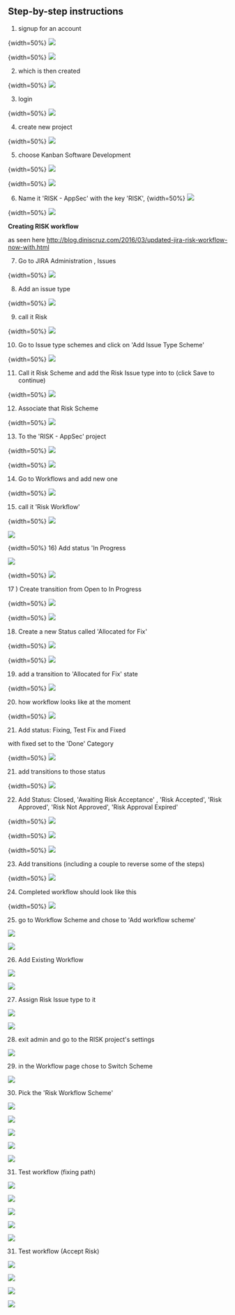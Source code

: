 ## Step-by-step instructions

1) signup for an account

{width=50%}
![](images/3f66f00c-3dc9-11e6-8020-adc9d1ff0dba.png)

{width=50%}
![](images/54a13770-3dc9-11e6-8204-8e589d858acc.png)

2) which is then created

{width=50%}
![](images/5e38eff8-3dc9-11e6-9220-3939d86c936c.png)

3) login

{width=50%}
![](images/381996b4-3dca-11e6-8ee7-c66e81868e8a.png)

4) create new project

{width=50%}
![](images/91abc63e-3dca-11e6-822e-6781143f7c51.png)

5) choose Kanban Software Development

{width=50%}
![](images/a6ba4366-3dca-11e6-814f-7f1d189701fa.png)

{width=50%}
![](images/ca80ff2e-3dca-11e6-9340-7dd576cfabb3.png)

6) Name it 'RISK - AppSec' with the key 'RISK',
{width=50%}
![](images/8a73cbea-3dcb-11e6-876f-b28e07bad7cb.png)

{width=50%}
![](images/5e6864ac-3dcb-11e6-9f6d-c9dbb19295ee.png)

**Creating RISK workflow**

as seen here http://blog.diniscruz.com/2016/03/updated-jira-risk-workflow-now-with.html

7) Go to JIRA Administration , Issues

{width=50%}
![](images/b55a56ee-3dcb-11e6-941d-c6f6b6ab9dc9.png)

8) Add an issue type

{width=50%}
![](images/f35b0678-3dcb-11e6-92c5-9e7d1cf78d16.png)

9) call it Risk

{width=50%}
![](images/10a5c61e-3dcc-11e6-88fc-d87a77f5ef0e.png)

10) Go to Issue type schemes and click on 'Add Issue Type Scheme'

{width=50%}
![](images/6377d62a-3dcc-11e6-99e5-5483017ee580.png)

11) Call it Risk Scheme and add the Risk Issue type into to (click Save to continue)

{width=50%}
![](images/a87773a2-3dcc-11e6-9c7d-1688d84b3ecf.png)

12) Associate that Risk Scheme

{width=50%}
![](images/e522266c-3dcc-11e6-9aca-0f74d539b78c.png)

13) To the 'RISK - AppSec' project

{width=50%}
![](images/ecf41f8a-3dcc-11e6-8531-93c371463acd.png)

{width=50%}
![](images/1ae147f6-3dcd-11e6-9ff0-47cfdcf069ce.png)

14) Go to Workflows and add new one

{width=50%}
![](images/7816a2ae-3dcd-11e6-9a29-3b6b0f7e5c0a.png)

15) call it 'Risk Workflow'

{width=50%}
![](images/8b7a21e0-3dcd-11e6-8dfe-d2dc54af6441.png)

![](images/a06fa9bc-3dcd-11e6-82e9-a42cb425f162.png)

{width=50%}
16) Add status 'In Progress

![](images/dd575028-3dcd-11e6-8b0a-c83b8966d5ea.png)

{width=50%}
![](images/fb52ee16-3dcd-11e6-850c-7dbe99753a4c.png)

17 ) Create transition from Open to In Progress

{width=50%}
![](images/5acfc2e2-3dce-11e6-88a5-f7dd104edea8.png)

{width=50%}
![](images/8d566ed2-3dce-11e6-80d1-f7526e43dd67.png)

18) Create a new Status called 'Allocated for Fix'

{width=50%}
![](images/b447ada8-3dce-11e6-887e-0ebb216149ce.png)

{width=50%}
![](images/cc65c53c-3dce-11e6-8b8e-8573d0746824.png)

19) add a transition to 'Allocated for Fix' state

{width=50%}
![](images/07e7f288-3dcf-11e6-82b2-96487b78e130.png)

20) how workflow looks like at the moment

{width=50%}
![](images/6a8619b0-3dcf-11e6-8e04-22a36ceea5b9.png)

21) Add status: Fixing, Test Fix and Fixed

with fixed set to the 'Done' Category

{width=50%}
![](images/9cfe0c30-3dd0-11e6-9b93-8df66d82e0c9.png)

21) add transitions to those status

{width=50%}
![](images/d7602a48-3dd0-11e6-990b-890168824ebd.png)

22) Add Status: Closed, 'Awaiting Risk Acceptance' , 'Risk Accepted', 'Risk Approved', 'Risk Not Approved', 'Risk Approval Expired'

{width=50%}
![](images/be8a59e8-3dd1-11e6-8075-46ce6c5e252c.png)

{width=50%}
![](images/cc8ef602-3dd1-11e6-8b15-ec88e5a83c5c.png)

{width=50%}
![](images/d5031a2a-3dd1-11e6-9188-aec6a472968d.png)

23) Add transitions (including a couple to reverse some of the steps)

{width=50%}
![](images/a1feba3e-3dd2-11e6-8a5b-28a8224b4d7d.png)

24) Completed workflow should look like this

{width=50%}
![](images/93fc50bc-3dd3-11e6-8646-ae20cc8262b3.png)

25) go to Workflow Scheme and chose to 'Add workflow scheme'

![](images/d8408fd0-3dd4-11e6-9f1f-d57ce4a11ed8.png)

![](images/e0dc43aa-3dd4-11e6-841e-61e8e9b0d485.png)

26) Add Existing Workflow

![](images/02d9969c-3dd5-11e6-8d03-c1bcc9f1aef2.png)

![](images/0b94ab8c-3dd5-11e6-9255-edb93334f424.png)

27) Assign Risk Issue type to it

![](images/189871ce-3dd5-11e6-8297-92e037054900.png)

![](images/2279cc92-3dd5-11e6-8ab3-9cd0a7092e2d.png)

28) exit admin and go to the RISK project's settings

![](images/8f986b30-3dd5-11e6-8101-58807a9cc582.png)

29) in the Workflow page chose to Switch Scheme

![](images/b6b3138c-3dd5-11e6-85a5-e5d4d3822d22.png)

30) Pick the 'Risk Workflow Scheme'

![](images/d1a36520-3dd5-11e6-8630-a0cfa9ed1c9e.png)

![](images/e232415e-3dd5-11e6-93f0-8ab67da3de18.png)

![](images/e6d89302-3dd5-11e6-9f97-56850cb52c99.png)

![](images/f3c14f5a-3dd5-11e6-8568-0ec71265df26.png)

![](images/fdf2155e-3dd5-11e6-91bc-b9643324e9bd.png)

31) Test workflow (fixing path)

![](images/290ef1ee-3dd6-11e6-83c3-de50cf0045d0.png)

![](images/3953bbc0-3dd6-11e6-8574-95bad360819c.png)

![](images/4d64417a-3dd6-11e6-91ab-0fb4f102f771.png)

![](images/566f75e6-3dd6-11e6-8735-4c6fdd36fb01.png)

![](images/6677a814-3dd6-11e6-86d8-8b4a37e3f4aa.png)

31) Test workflow (Accept Risk)

![](images/ac037160-3dd6-11e6-8283-72bcf317c62d.png)

![](images/b25a55e2-3dd6-11e6-94a5-06ea7a132635.png)

![](images/bca1c3b4-3dd6-11e6-8670-48607c345c38.png)

![](images/c2fc5198-3dd6-11e6-9b5a-03da9bfe529a.png)
